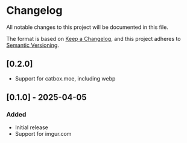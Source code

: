 # Changelog

All notable changes to this project will be documented in this file.

The format is based on [Keep a Changelog](https://keepachangelog.com/en/1.1.0/),
and this project adheres to [Semantic Versioning](https://semver.org/spec/v2.0.0.html).

## [0.2.0]

-   Support for catbox.moe, including webp

## [0.1.0] - 2025-04-05

### Added

-   Initial release
-   Support for imgur.com
